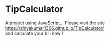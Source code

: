 # TipCalculator
A project using JavaScript...
Please visit the site https://shivakumar1306.github.io/TipCalculator/  
and calculate your bill now !
